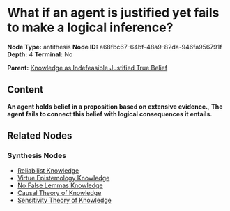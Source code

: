 # What if an agent is justified yet fails to make a logical inference?

**Node Type:** antithesis
**Node ID:** a68fbc67-64bf-48a9-82da-946fa956791f
**Depth:** 4
**Terminal:** No

**Parent:** [Knowledge as Indefeasible Justified True Belief](knowledge-as-indefeasible-justified-true-belief-synthesis-af68fa1d-32c5-4d2e-813e-1ef350bfe5d7.md)

## Content

**An agent holds belief in a proposition based on extensive evidence.**, **The agent fails to connect this belief with logical consequences it entails.**

## Related Nodes

### Synthesis Nodes

- [Reliabilist Knowledge](reliabilist-knowledge-synthesis-b3ac8405-16e7-4572-9069-706317f19c59.md)
- [Virtue Epistemology Knowledge](virtue-epistemology-knowledge-synthesis-d2573c87-811a-4af8-8e1e-b0dd4212eea1.md)
- [No False Lemmas Knowledge](no-false-lemmas-knowledge-synthesis-1ae9ae19-e5f5-4d4a-851c-32814a7f28e2.md)
- [Causal Theory of Knowledge](causal-theory-of-knowledge-synthesis-67a63aac-4a53-4db8-a980-a4c290cdcc98.md)
- [Sensitivity Theory of Knowledge](sensitivity-theory-of-knowledge-synthesis-faa93f89-14f5-48ba-80b6-a66c48c3994d.md)
